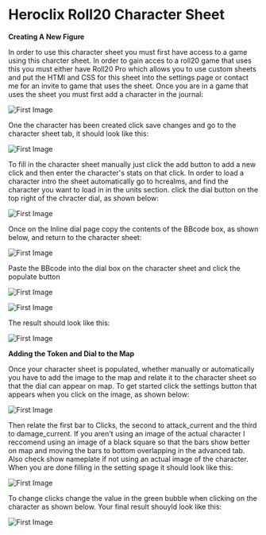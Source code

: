 # Heroclix Roll20 Character Sheet

**Creating A New Figure**

In order to use this character sheet you must first have access to a game using this charcter sheet. In order to gain acces to a roll20 game that uses this you must either have Roll20 Pro which allows you to use custom sheets and put the HTMl and CSS for this sheet into the settings page or contact me for an invite to game that uses the sheet. Once you are in a game that uses the sheet you must first add a character in the journal:

![First Image](https://github.com/Coogrr/roll20-clix-sheet/blob/master/Documentation/Create%20Character.png)

One the character has been created click save changes and go to the character sheet tab, it should look like this:

![First Image](https://github.com/Coogrr/roll20-clix-sheet/blob/master/Documentation/Character%20Sheet.png)

To fill in the character sheet manually just click the add button to add a new click and then enter the character's stats on that click. In order to load a character intro the sheet automatically go to hcrealms, and find the character you want to load in in the units section. click the dial button on the top right of the chracter dial, as shown below:

![First Image](https://github.com/Coogrr/roll20-clix-sheet/blob/master/Documentation/HCRealms%20DialCode%20Link.png)

Once on the Inline dial page copy the contents of the BBcode box, as shown below, and return to the character sheet:

![First Image](https://github.com/Coogrr/roll20-clix-sheet/blob/master/Documentation/HCRealms%20BBCode.png)

Paste the BBcode into the dial box on the character sheet and click the populate button 

![First Image](https://github.com/Coogrr/roll20-clix-sheet/blob/master/Documentation/Character%20Sheet%20BBCode.png)

![First Image](https://github.com/Coogrr/roll20-clix-sheet/blob/master/Documentation/Character%20Sheet%20Populate.png)

The result should look like this:

![First Image](https://github.com/Coogrr/roll20-clix-sheet/blob/master/Documentation/Populated%20Character%20Sheet.png)

**Adding the Token and Dial to the Map**

Once your character sheet is populated, whether manually or automatically you have to add the image to the map and relate it to the character sheet so that the dial can appear on map. To get started click the settings button that appears when you click on the image, as shown below: 

![First Image](https://github.com/Coogrr/roll20-clix-sheet/blob/master/Documentation/Token%20Settings.png)

Then relate the first bar to Clicks, the second to attack_current and the third to damage_current. If you aren't using an image of the actual character I reccomend using an image of a black square so that the bars show better on map and moving the bars to bottom overlapping in the advanced tab. Also check show nameplate if not using an actual image of the character. When you are done filling in the setting spage it should look like this:

![First Image](https://github.com/Coogrr/roll20-clix-sheet/blob/master/Documentation/Filled%20Token%20Settings.png)

To change clicks change the value in the green bubble when clicking on the character as shown below. Your final result shouyld look like this:

![First Image](https://github.com/Coogrr/roll20-clix-sheet/blob/master/Documentation/Filled%20Token%20On%20Map.png)










